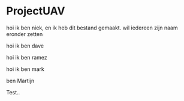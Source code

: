 ﻿# ProjectUAV
 
 hoi ik ben niek, en ik heb dit bestand gemaakt. wil iedereen zijn naam eronder zetten
 
 hoi ik ben dave
 
 hoi ik ben ramez

hoi ik ben mark

ben Martijn

Test..
